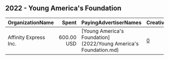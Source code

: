 ## 2022 - Young America's Foundation 
|OrganizationName|Spent|PayingAdvertiserNames|CreativeUrls|Impressions|Genders|AgeBrackets|CountryCodes|BillingAddresses|CandidateBallotInformation|
|:---|---:|:---|:---|---:|:---|:---|:---|:---|:---|
|Affinity Express  Inc.|600.00 USD|[Young America's Foundation](2022/Young America's Foundation.md)|[0](https://www.snap.com/political-ads/asset/3944c8ec1ca8111bffadb4554a2c6c1ade71722b665998ac7b24bcaaa8a78c6a?mediaType=mp4)|24,949||18-24|united states|"2175 Point Blvd.,ELGIN,60123,US"||

